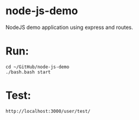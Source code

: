 node-js-demo
============

NodeJS demo application using express and routes.

# Run:

	cd ~/GitHub/node-js-demo
	./bash.bash start


# Test:

	http://localhost:3000/user/test/

